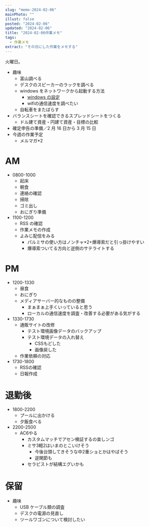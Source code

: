 ```yaml
---
slug: "memo-2024-02-06"
mainPhoto: ""
illust: false
posted: "2024-02-06"
updated: "2024-02-06"
title: "2024-02-06作業メモ"
tags:
  - 作業メモ
extract: "その日にした作業をメモする"
---
```


火曜日。

- 趣味
  - 富山調べる
  - デスクのスピーカーのラックを調べる
  - windows をネットワークから起動する方法
    - [windows の設定](https://ascii.jp/elem/000/001/785/1785177/)
    - wifiの通信速度を調べたい
  - 自転車をまたばらす
- バランスシートを確認できるスプレッドシートをつくる
  - ドル建て資産・円建て資産・目標の比較
- 確定申告の準備／2 月 16 日から 3 月 15 日
- 今週の作業予定
  - メルマガ\*2

# AM

- 0800-1000
  - 起床
  - 朝食
  - 連絡の確認
  - 掃除
  - ゴミ出し
  - おにぎり準備
- 1100-1200
  - RSS の確認
  - 作業メモの作成
  - よみじ配信をみる
    - パルミサの使い方はノンチャ*2+爆導索だと引っ掛けやすい
    - 爆導索ついてる方向と逆側のサテライトする

# PM

- 1200-1330
  - 昼食
  - おにぎり
  - メディアサーバー的なものの整備
    -  まぁまぁ上手くいっていると思う
    -  ローカルの通信速度を調査・改善する必要がある気がする
- 1330-1730
  - 通販サイトの改修
    - テスト環境画像データのバックアップ
    - テスト環境データの入れ替え
      - CSSもどした
      - 画像戻した
  - 作業依頼の対応
- 1730-1800
  - RSSの確認
  - 日報作成

# 退勤後

- 1800-2200
  - プールに出かける
  - 夕飯食べる
- 2200-2500
  - AC6やる
    - カスタムマッチでアセン検証するの楽しンゴ
    - ミサ3軽2はいまのとこいけそう
      - 今後台頭してきそうな中2重ショとかはやばそう
      - 逆関節も
    - セラピストが結構エグいかも


# 保留

- 趣味
  - USB ケーブル類の調査
  - デスクの電源の見直し
  - ツールワゴンについて検討したい
